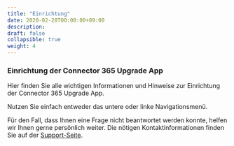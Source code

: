 ```yaml
---
title: "Einrichtung"
date: 2020-02-28T00:00:00+09:00
description: 
draft: false
collapsible: true
weight: 4
---
```

### Einrichtung der Connector 365 Upgrade App

Hier finden Sie alle wichtigen Informationen und Hinweise zur Einrichtung der Connector 365 Upgrade App.

Nutzen Sie einfach entweder das untere oder linke Navigationsmenü.

Für den Fall, dass Ihnen eine Frage nicht beantwortet werden konnte, helfen wir Ihnen gerne persönlich weiter. Die nötigen Kontaktinformationen finden Sie auf der [Support-Seite](de-de/apps/help-and-support/).